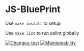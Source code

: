 # JS-BluePrint

Use `make install` to setup

Use `make lint` to run eslint globally



[![Changes-test](https://github.com/AlexanderAverin/JS-BluePrint/actions/workflows/Actions-test.yaml/badge.svg)](https://github.com/AlexanderAverin/JS-BluePrint/actions/workflows/Actions-test.yaml) 
[![Maintainability](https://api.codeclimate.com/v1/badges/131d724220e43b0feeba/maintainability)](https://codeclimate.com/github/AlexanderAverin/JS-BluePrint/maintainability)
